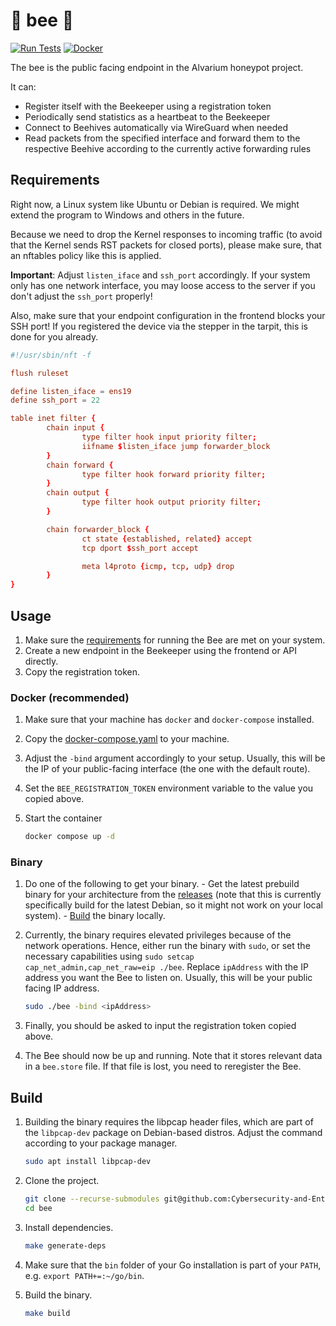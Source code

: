 # 🐝 bee 🐝

[![Run Tests](https://github.com/Cybersecurity-and-Enterprise-Security/bee/actions/workflows/test.yaml/badge.svg)](https://github.com/Cybersecurity-and-Enterprise-Security/bee/actions/workflows/test.yaml)
[![Docker](https://github.com/Cybersecurity-and-Enterprise-Security/bee/actions/workflows/docker.yaml/badge.svg)](https://github.com/Cybersecurity-and-Enterprise-Security/bee/actions/workflows/docker.yaml)

The bee is the public facing endpoint in the Alvarium honeypot project.

It can:

- Register itself with the Beekeeper using a registration token
- Periodically send statistics as a heartbeat to the Beekeeper
- Connect to Beehives automatically via WireGuard when needed
- Read packets from the specified interface and forward them to the respective Beehive according to the currently active forwarding rules

## Requirements

Right now, a Linux system like Ubuntu or Debian is required.
We might extend the program to Windows and others in the future.

Because we need to drop the Kernel responses to incoming traffic (to avoid that the Kernel sends RST packets for closed ports), please make sure, that an nftables policy like this is applied.

**Important**: Adjust `listen_iface` and `ssh_port` accordingly.
If your system only has one network interface, you may loose access to the server if you don't adjust the `ssh_port` properly!

Also, make sure that your endpoint configuration in the frontend blocks your SSH port!
If you registered the device via the stepper in the tarpit, this is done for you already.

```conf
#!/usr/sbin/nft -f

flush ruleset

define listen_iface = ens19
define ssh_port = 22

table inet filter {
        chain input {
                type filter hook input priority filter;
                iifname $listen_iface jump forwarder_block
        }
        chain forward {
                type filter hook forward priority filter;
        }
        chain output {
                type filter hook output priority filter;
        }

        chain forwarder_block {
                ct state {established, related} accept
                tcp dport $ssh_port accept

                meta l4proto {icmp, tcp, udp} drop
        }
}
```

## Usage

1. Make sure the [requirements](#requirements) for running the Bee are met on your system.
1. Create a new endpoint in the Beekeeper using the frontend or API directly.
1. Copy the registration token.

### Docker (recommended)

1. Make sure that your machine has `docker` and `docker-compose` installed.
1. Copy the [docker-compose.yaml](./docker-compose.yaml) to your machine.
1. Adjust the `-bind` argument accordingly to your setup. Usually, this will be the IP of your public-facing interface (the one with the default route).
1. Set the `BEE_REGISTRATION_TOKEN` environment variable to the value you copied above.
1. Start the container

    ```bash
    docker compose up -d
    ```

### Binary

1. Do one of the following to get your binary.
        - Get the latest prebuild binary for your architecture from the [releases](https://github.com/Cybersecurity-and-Enterprise-Security/bee/releases) (note that this is currently specifically build for the latest Debian, so it might not work on your local system).
        - [Build](#build) the binary locally.
1. Currently, the binary requires elevated privileges because of the network operations. Hence, either run the binary with `sudo`, or set the necessary capabilities using `sudo setcap cap_net_admin,cap_net_raw=eip ./bee`. Replace `ipAddress` with the IP address you want the Bee to listen on. Usually, this will be your public facing IP address.

    ```bash
    sudo ./bee -bind <ipAddress>
    ```

1. Finally, you should be asked to input the registration token copied above.
1. The Bee should now be up and running. Note that it stores relevant data in a `bee.store` file. If that file is lost, you need to reregister the Bee.

## Build

1. Building the binary requires the libpcap header files, which are part of the `libpcap-dev` package on Debian-based distros. Adjust the command according to your package manager.

    ```bash
    sudo apt install libpcap-dev
    ```

1. Clone the project.

    ```bash
    git clone --recurse-submodules git@github.com:Cybersecurity-and-Enterprise-Security/bee.git
    cd bee
    ```

1. Install dependencies.

    ```bash
    make generate-deps
    ```

1. Make sure that the `bin` folder of your Go installation is part of your `PATH`, e.g. `export PATH+=:~/go/bin`.
1. Build the binary.

    ```bash
    make build
    ```
